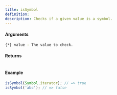 ```yaml
---
title: isSymbol
definition: 
description: Checks if a given value is a symbol.
---
```



#### Arguments


```bash
{*} value - The value to check.
```


#### Returns


```bash

```


#### Example


```ts
isSymbol(Symbol.iterator); // => trueisSymbol('abc'); // => false
```